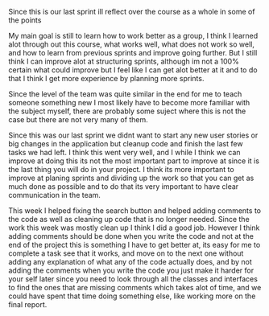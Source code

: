 Since this is our last sprint ill reflect over the  course as a whole in some of the points

My main goal is still to learn how to work better as a group, I think I learned alot through out this course, what works well, what does not work so well, and how to learn from previous sprints and improve going further. But I still think I can improve alot at structuring sprints, although im not a 100% certain what could improve but I feel like I can get alot better at it and to do that I think I get more experience by planning more sprints.

Since the level of the team was quite similar in the end for me to teach someone something new I most likely have to become more familiar with the subject myself, there are probably some suject where this is not the case but there are not very many of them.

Since this was our last sprint we didnt want to start any new user stories or big changes in the application but cleanup code and finish the last few tasks we had left. I think this went very well, and I while I think we can improve at doing this its not the most important part to improve at since it is the last thing you will do in your project. I think its more important to improve at planing sprints and dividing up the work so that you can get as much done as possible and to do that its very important to have clear communication in the team.

This week I helped fixing the search button and helped adding comments to the code as well as cleaning up code that is no longer needed. Since the work this week was mostly clean up I think I did a good job. However I think adding comments should be done when you write the code and not at the end of the project this is something I have to get better at, its easy for me to complete a task see that it works, and move on to the next one without adding any explanation of what any of the code actually does, and by not adding the comments when you write the code you just make it harder for your self later since you need to look through all the classes and interfaces to find the ones that are missing comments which takes alot of time, and we could have spent that time doing something else, like working more on the final report.  
